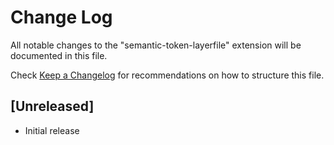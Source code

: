 # Change Log

All notable changes to the "semantic-token-layerfile" extension will be documented in this file.

Check [Keep a Changelog](http://keepachangelog.com/) for recommendations on how to structure this file.

## [Unreleased]

- Initial release
